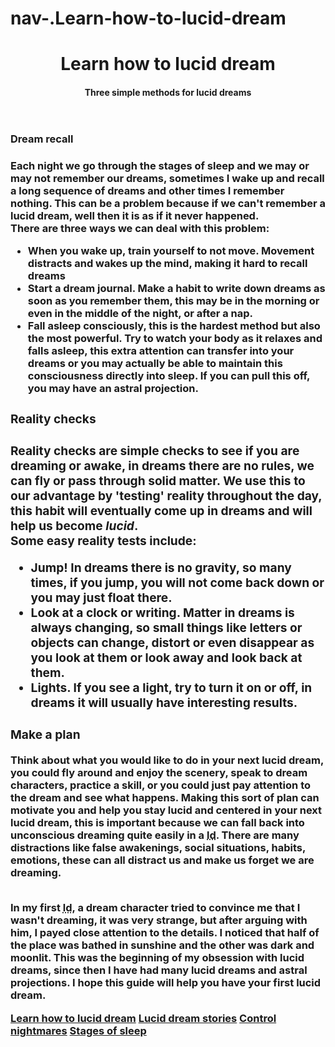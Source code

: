 # nav-.Learn-how-to-lucid-dream
<!DOCTYPE html>
<html lang="en" dir="ltr">
<head>
  <name=viewport content="width=device-width, initial-scale=1">
  <title>Learn how to lucid dream</title>
  <link rel="stylesheet" type="text/css" href="mystyle.css">
</head>
  
<body>
  <header>
    <h1>Learn how to lucid dream</h1>
    <h4>Three simple methods for lucid dreams<h4>
  </header>
     <h3>Dream recall<h3>
       <!--add link to stages of sleep page-->
     <p>Each night we go through <a>the stages of sleep<a> and we may or may not remember our dreams, sometimes I wake up and recall a long sequence of dreams and other times I remember nothing. This can be a problem because if we can't remember a lucid dream, well then it is as if it never happened.<br>
       There are three ways we can deal with this problem:
     <ul>
       <li>When you wake up, train yourself to not move. Movement distracts and wakes up the mind, making it hard to recall dreams</li>
       <li>Start a dream journal. Make a habit to write down dreams as soon as you remember them, this may be in the morning or even in the middle of the night, or after a nap.</li>
       <li>Fall asleep consciously, this is the hardest method but also the most powerful. Try to watch your body as it relaxes and falls asleep, this extra attention can transfer into your dreams or you may actually be able to maintain this consciousness directly into sleep. If you can pull this off, you may have an <b>astral projection</b>.</li>
     </ul>
<h3>Reality checks<h3>
<p>Reality checks are simple checks to see if you are dreaming or awake, in dreams there are no rules, we can fly or pass through solid matter. We use this to our advantage by 'testing' reality throughout the day, this habit will eventually come up in dreams and will help us become <em>lucid</em>.<br> Some easy reality tests include:
  <ul>
       <li>Jump! In dreams there is no gravity, so many times, if you jump, you will not come back down or you may just float there.</li>
       <li>Look at a clock or writing. Matter in dreams is always changing, so small things like letters or objects can change, distort or even disappear as you look at them or look away and look back at them.</li>
       <li>Lights. If you see a light, try to turn it on or off, in dreams it will usually have interesting results.</li>
     </ul>
  <h3>Make a plan</h3>
  <p>Think about what you would like to do in your next lucid dream, you could fly around and enjoy the scenery, speak to dream characters, practice a skill, or you could just pay attention to the dream and see what happens. Making this sort of plan can motivate you and help you stay lucid and centered in your next lucid dream, this is important because we can fall back into unconscious dreaming quite easily in a <abbr title="lucid dream">ld</abbr>. There are many distractions like false awakenings, social situations, habits, emotions, these can all distract us and make us forget we are dreaming. <br><br>
    
In my first <abbr title="lucid dream">ld</abbr>, a dream character tried to convince me that I wasn't dreaming, it was very strange, but after arguing with him, I payed close attention to the details. I noticed that half of the place was bathed in sunshine and the other was dark and moonlit. This was the beginning of my obsession with lucid dreams, since then I have had many lucid dreams and astral projections. I hope this guide will help you have your first lucid dream. 


</body>  


<footer>
  <div class="navbar">
    <a href="#learn" class="active">Learn how to lucid dream</a>
    <a href="#stories">Lucid dream stories</a>
    <a href="#nightmares">Control nightmares</a>
    <a href="#rem">Stages of sleep</a>
  </div> 
</footer>
